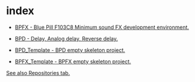 # index

* <a href=https://github.com/DIYFXWorld/BPFX/>BPFX - Blue Pill F103C8 Minimum sound FX development environment.</a>  
* <a href=https://github.com/DIYFXWorld/BPD/>BPD - Delay, Analog delay, Reverse delay.</a>  





* <a href=https://github.com/DIYFXWorld/BPD_Template/>BPD_Template - BPD empty skeleton project.</a>  
* <a href=https://github.com/DIYFXWorld/BPFX_Template/>BPFX_Template - BPFX empty skeleton project.</a>  


<a href="https://github.com/DIYFXWorld?tab=repositories">See also Repositories tab.</a>
